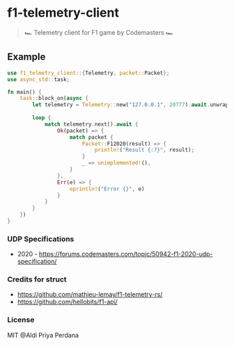 # f1-telemetry-client

> 🏎️ Telemetry client for F1 game by Codemasters 🏎️

## Example
```rust
use f1_telmetry_client::{Telemetry, packet::Packet};
use async_std::task;

fn main() {
    task::block_on(async {
        let telemetry = Telemetry::new("127.0.0.1", 20777).await.unwrap();
        
        loop {
            match telemetry.next().await {
                Ok(packet) => {
                    match packet {
                        Packet::F12020(result) => {
                            println!("Result {:?}", result);
                        }
                        _ => unimplemented!(),
                    }
                },
                Err(e) => {
                    eprintln!("Error {}", e)
                }
            }
        }
    })
}

```

### UDP Specifications
- 2020 - https://forums.codemasters.com/topic/50942-f1-2020-udp-specification/

### Credits for struct
- https://github.com/mathieu-lemay/f1-telemetry-rs/
- https://github.com/hellobits/f1-api/

### License
MIT @Aldi Priya Perdana